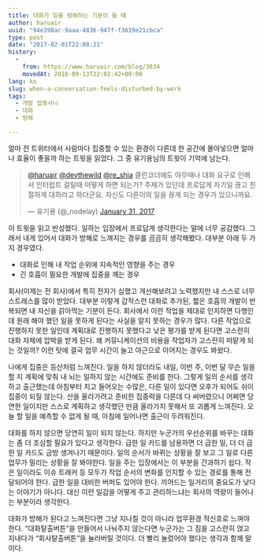 ```yaml
---
title: 대화가 일을 방해하는 기분이 들 때
author: haruair
uuid: "94e398ac-9aaa-4836-947f-f3619e21cbca"
type: post
date: "2017-02-01T22:08:21"
history:
  - 
    from: https://www.haruair.com/blog/3834
    movedAt: 2018-09-13T22:02:42+00:00
lang: ko
slug: when-a-conversation-feels-disturbed-by-work
tags:
  - 개발 잡동사니
  - 대화
  - 방해

---
```

얼마 전 트위터에서 사람마다 집중할 수 있는 환경이 다른데 한 공간에 몰아넣으면 얼마나 효율이 좋을까 하는 트윗을 읽었다. 그 중 유기용님의 트윗이 기억에 남는다.

<blockquote class="twitter-tweet" data-conversation="none" data-lang="en">
  <p lang="ko" dir="ltr">
    <a href="https://twitter.com/haruair">@haruair</a> <a href="https://twitter.com/devthewild">@devthewild</a> <a href="https://twitter.com/Re_Shia">@re_shia</a> 클린코더에도 아무때나 대화 요구로 인해서 인터럽트 걸릴때 어떻게 하면 되는가? 주제가 있던데 프로답게 자기일 끊고 친절하게 대하라고 하더군요. 자신도 다른이의 일을 끊게 되는 경우가 있으니까요.
  </p>
  
  <p>
    &mdash; 유기용 (@_nodelay) <a href="https://twitter.com/_nodelay/status/826351790870323200">January 31, 2017</a>
  </p>
</blockquote>



이 트윗을 읽고 반성했다. 일하는 입장에서 프로답게 생각한다는 말에 너무 공감했다. 그래서 내게 있어서 대화가 방해로 느껴지는 경우를 곰곰히 생각해봤다. 대부분 아래 두 가지 경우였다.

  * 대화로 인해 내 작업 순위에 지속적인 영향을 주는 경우
  * 긴 호흡이 필요한 개발에 집중을 깨는 경우

회사(이제는 전 회사)에서 특히 전자가 심했고 개선해보려고 노력했지만 내 스스로 너무 스트레스를 많이 받았다. 대부분 이렇게 갑작스런 대화로 추가된, 짧은 호흡의 개발이 반복되면 내 자신을 갉아먹는 기분이 든다. 회사에서 이런 작업을 제대로 인지하면 다행인데 원래 해야 했던 일을 못하게 된다는 사실을 알지 못하는 경우가 많다. 다른 작업으로 진행하지 못한 일인데 계획대로 진행하지 못했다고 낮은 평가를 받게 된다면 고스란히 대화 자체에 압박을 받게 된다. 왜 커뮤니케이션의 비용을 작업자가 고스란히 떠맡게 되는 것일까? 이런 탓에 결국 업무 시간이 늘고 야근으로 이어지는 경우도 봐왔다.

나에게 집중은 등산처럼 느껴진다. 일을 하지 않더라도 내일, 이번 주, 이번 달 무슨 일을 할 지 계획에 맞춰 내 뇌는 일하지 않는 시간에도 준비를 한다. 그렇게 일의 순서를 생각하고 출근했는데 아침부터 치고 들어오는 수많은, 다른 일이 있다면 오후가 되어도 쉬이 집중이 되질 않는다. 산을 올라가려고 준비한 집중력을 다른데 다 써버렸으니 어쩌면 당연한 일이지만 스스로 계획하고 생각했던 만큼 올라가지 못해서 또 괴롭게 느껴진다. 오늘 할 일을 예측할 수 없게 될 때, 아침에 일어나면 출근이 두려워진다.

대화를 하지 않으면 당연히 일이 되지 않는다. 하지만 누군가의 우선순위를 바꾸는 대화는 좀 더 조심할 필요가 있다고 생각한다. 급한 일 카드를 남용하면 더 급한 일, 더 더 급한 일 카드도 금방 생겨나기 때문이다. 일의 순서가 바뀌는 상황을 잘 보고 그 일로 다른 업무가 밀리는 상황을 잘 봐야한다. 일을 주는 입장에서는 이 부분을 간과하기 쉽다. 작은 일이라도 이슈 트래커 등 모두가 작업 순서의 변화를 인지할 수 있는 경로를 통해 전달되어야 한다. 급한 일을 대비한 버퍼도 있어야 한다. 끼어드는 일거리의 중요도가 낮다는 이야기가 아니다. 대신 이런 일감을 어떻게 주고 관리하느냐는 회사의 역량이 들어나는 부분이라 생각한다.

대화가 방해가 된다고 느껴진다면 그냥 지나칠 것이 아니라 업무환경 적신호로 느껴야 한다. &#8220;대화탈출버튼&#8221;을 만들어서 나눠주지 않는다면 누군가는 그 짐을 고스란히 얹고 지내다가 &#8220;회사탈출버튼&#8221;을 눌러버릴 것이다. 더 빨리 눌렀어야 했다는 생각과 함께 말이다.